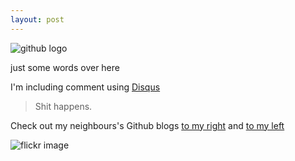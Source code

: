```yaml
---
layout: post
---
```


![github logo](http://upload.wikimedia.org/wikipedia/commons/b/b3/GitHub.svg)

just some words over here

I'm including comment using [Disqus](http://www.disqus.com)

>Shit happens.

Check out my neighbours's Github blogs [to my right](http://andresevix.github.io/) and [to my left](http://stephan0992.github.io/)


![flickr image](https://farm8.staticflickr.com/7518/15712856724_4d7867b982.jpg)
